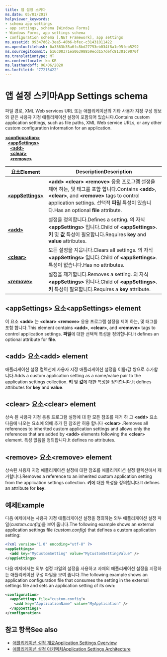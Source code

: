 ```yaml
---
title: 앱 설정 스키마
ms.date: 05/01/2017
helpviewer_keywords:
- schema app settings
- app settings, schema [Windows Forms]
- Windows Forms, app settings schema
- configuration schema [.NET Framework], app settings
ms.assetid: 99347d62-3ea5-40b6-bfec-c31431011422
ms.openlocfilehash: 0a3363b35a6fc8bd27753eb034f8a1e95feb5292
ms.sourcegitcommit: b16c00371ea06398859ecd157defc81301c9070f
ms.translationtype: MT
ms.contentlocale: ko-KR
ms.lasthandoff: 06/06/2020
ms.locfileid: "77215422"
---
```

# <a name="app-settings-schema"></a><span data-ttu-id="c800e-102">앱 설정 스키마</span><span class="sxs-lookup"><span data-stu-id="c800e-102">App Settings schema</span></span>

<span data-ttu-id="c800e-103">파일 경로, XML Web services URL 또는 애플리케이션의 기타 사용자 지정 구성 정보와 같은 사용자 지정 애플리케이션 설정이 포함되어 있습니다.</span><span class="sxs-lookup"><span data-stu-id="c800e-103">Contains custom application settings, such as file paths, XML Web service URLs, or any other custom configuration information for an application.</span></span>

[**\<configuration>**](../configuration-element.md)\
&nbsp;&nbsp;[**\<appSettings>**](appsettings-element-for-configuration.md)\
&nbsp;&nbsp;&nbsp;&nbsp;[**\<add>**](add-element-for-appsettings.md)\
&nbsp;&nbsp;&nbsp;&nbsp;[**\<clear>**](clear-element-for-appsettings.md)\
&nbsp;&nbsp;&nbsp;&nbsp;[**\<remove>**](remove-element-for-appsettings.md)

| <span data-ttu-id="c800e-104">요소</span><span class="sxs-lookup"><span data-stu-id="c800e-104">Element</span></span> | <span data-ttu-id="c800e-105">Description</span><span class="sxs-lookup"><span data-stu-id="c800e-105">Description</span></span> |
| ------- | ----------- |
| [**\<appSettings>**](appsettings-element-for-configuration.md) | <span data-ttu-id="c800e-106">**\<add>** **\<clear>** **\<remove>** 응용 프로그램 설정을 제어 하는, 및 태그를 포함 합니다.</span><span class="sxs-lookup"><span data-stu-id="c800e-106">Contains **\<add>**, **\<clear>**, and **\<remove>** tags to control application settings.</span></span> <span data-ttu-id="c800e-107">선택적 **파일** 특성이 있습니다.</span><span class="sxs-lookup"><span data-stu-id="c800e-107">Has an optional **file** attribute.</span></span> |
| [**\<add>**](add-element-for-appsettings.md) | <span data-ttu-id="c800e-108">설정을 정의합니다.</span><span class="sxs-lookup"><span data-stu-id="c800e-108">Defines a setting.</span></span> <span data-ttu-id="c800e-109">의 자식 **\<appSettings>** 입니다.</span><span class="sxs-lookup"><span data-stu-id="c800e-109">Child of **\<appSettings>**.</span></span> <span data-ttu-id="c800e-110">**키** 및 **값** 특성이 필요합니다.</span><span class="sxs-lookup"><span data-stu-id="c800e-110">Requires **key** and **value** attributes.</span></span> |
| [**\<clear>**](clear-element-for-appsettings.md) | <span data-ttu-id="c800e-111">모든 설정을 지웁니다.</span><span class="sxs-lookup"><span data-stu-id="c800e-111">Clears all settings.</span></span> <span data-ttu-id="c800e-112">의 자식 **\<appSettings>** 입니다.</span><span class="sxs-lookup"><span data-stu-id="c800e-112">Child of **\<appSettings>**.</span></span> <span data-ttu-id="c800e-113">특성이 없습니다.</span><span class="sxs-lookup"><span data-stu-id="c800e-113">Has no attributes.</span></span> |
| [**\<remove>**](remove-element-for-appsettings.md) | <span data-ttu-id="c800e-114">설정을 제거합니다.</span><span class="sxs-lookup"><span data-stu-id="c800e-114">Removes a setting.</span></span> <span data-ttu-id="c800e-115">의 자식 **\<appSettings>** 입니다.</span><span class="sxs-lookup"><span data-stu-id="c800e-115">Child of **\<appSettings>**.</span></span> <span data-ttu-id="c800e-116">**키** 특성이 필요합니다.</span><span class="sxs-lookup"><span data-stu-id="c800e-116">Requires a **key** attribute.</span></span> |

## <a name="appsettings-element"></a><span data-ttu-id="c800e-117">\<appSettings> 요소</span><span class="sxs-lookup"><span data-stu-id="c800e-117">\<appSettings> element</span></span>

<span data-ttu-id="c800e-118">이 요소 **\<add>** 는 **\<clear>** **\<remove>** 응용 프로그램 설정을 제어 하는, 및 태그를 포함 합니다.</span><span class="sxs-lookup"><span data-stu-id="c800e-118">This element contains **\<add>**, **\<clear>**, and **\<remove>** tags to control application settings.</span></span> <span data-ttu-id="c800e-119">**파일**에 대한 선택적 특성을 정의합니다.</span><span class="sxs-lookup"><span data-stu-id="c800e-119">It defines an optional attribute for **file**.</span></span>

## <a name="add-element"></a><span data-ttu-id="c800e-120">\<add> 요소</span><span class="sxs-lookup"><span data-stu-id="c800e-120">\<add> element</span></span>

<span data-ttu-id="c800e-121">애플리케이션 설정 컬렉션에 사용자 지정 애플리케이션 설정을 이름/값 쌍으로 추가합니다.</span><span class="sxs-lookup"><span data-stu-id="c800e-121">Adds a custom application setting as a name/value pair to the application settings collection.</span></span> <span data-ttu-id="c800e-122">**키** 및 **값**에 대한 특성을 정의합니다.</span><span class="sxs-lookup"><span data-stu-id="c800e-122">It defines attributes for **key** and **value**.</span></span>

## <a name="clear-element"></a><span data-ttu-id="c800e-123">\<clear> 요소</span><span class="sxs-lookup"><span data-stu-id="c800e-123">\<clear> element</span></span>

<span data-ttu-id="c800e-124">상속 된 사용자 지정 응용 프로그램 설정에 대 한 모든 참조를 제거 하 고 **\<add>** 요소 다음에 나오는 요소에 의해 추가 된 참조만 허용 합니다 **\<clear>** .</span><span class="sxs-lookup"><span data-stu-id="c800e-124">Removes all references to inherited custom application settings and allows only the references that are added by **\<add>** elements following the **\<clear>** element.</span></span> <span data-ttu-id="c800e-125">특성 없음을 정의합니다.</span><span class="sxs-lookup"><span data-stu-id="c800e-125">It defines no attributes.</span></span>

## <a name="remove-element"></a><span data-ttu-id="c800e-126">\<remove> 요소</span><span class="sxs-lookup"><span data-stu-id="c800e-126">\<remove> element</span></span>

<span data-ttu-id="c800e-127">상속된 사용자 지정 애플리케이션 설정에 대한 참조를 애플리케이션 설정 컬렉션에서 제거합니다.</span><span class="sxs-lookup"><span data-stu-id="c800e-127">Removes a reference to an inherited custom application setting from the application settings collection.</span></span> <span data-ttu-id="c800e-128">**키**에 대한 특성을 정의합니다.</span><span class="sxs-lookup"><span data-stu-id="c800e-128">It defines an attribute for **key**.</span></span>

## <a name="example"></a><span data-ttu-id="c800e-129">예제</span><span class="sxs-lookup"><span data-stu-id="c800e-129">Example</span></span>

<span data-ttu-id="c800e-130">다음 예제에서는 사용자 지정 애플리케이션 설정을 정의하는 외부 애플리케이션 설정 파일(*custom.config*)을 보여 줍니다.</span><span class="sxs-lookup"><span data-stu-id="c800e-130">The following example shows an external application settings file (*custom.config*) that defines a custom application setting:</span></span>

```xml
<?xml version="1.0" encoding="utf-8" ?>
<appSettings>
  <add key="MyCustomSetting" value="MyCustomSettingValue" />
</appSettings>
```

<span data-ttu-id="c800e-131">다음 예제에서는 외부 설정 파일의 설정을 사용하고 자체의 애플리케이션 설정을 지정하는 애플리케이션 구성 파일을 보여 줍니다.</span><span class="sxs-lookup"><span data-stu-id="c800e-131">The following example shows an application configuration file that consumes the setting in the external settings file and sets an application setting of its own:</span></span>

```xml
<configuration>
  <appSettings file="custom.config">
    <add key="ApplicationName" value="MyApplication" />
  </appSettings>
</configuration>
```

## <a name="see-also"></a><span data-ttu-id="c800e-132">참고 항목</span><span class="sxs-lookup"><span data-stu-id="c800e-132">See also</span></span>

- [<span data-ttu-id="c800e-133">애플리케이션 설정 개요</span><span class="sxs-lookup"><span data-stu-id="c800e-133">Application Settings Overview</span></span>](../../../winforms/advanced/application-settings-overview.md)
- [<span data-ttu-id="c800e-134">애플리케이션 설정 아키텍처</span><span class="sxs-lookup"><span data-stu-id="c800e-134">Application Settings Architecture</span></span>](../../../winforms/advanced/application-settings-architecture.md)
